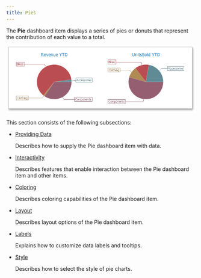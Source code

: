 ```yaml
---
title: Pies
---
```

The **Pie** dashboard item displays a series of pies or donuts that represent the contribution of each value to a total.

![MainFeatures_Pies](../../../images/Img18178.png)

This section consists of the following subsections:
* [Providing Data](../../../../dashboard-for-desktop/articles/dashboard-designer/designing-dashboard-items/pies/providing-data.md)
	
	Describes how to supply the Pie dashboard item with data.
* [Interactivity](../../../../dashboard-for-desktop/articles/dashboard-designer/designing-dashboard-items/pies/interactivity.md)
	
	Describes features that enable interaction between the Pie dashboard item and other items.
* [Coloring](../../../../dashboard-for-desktop/articles/dashboard-designer/designing-dashboard-items/pies/coloring.md)
	
	Describes coloring capabilities of the Pie dashboard item.
* [Layout](../../../../dashboard-for-desktop/articles/dashboard-designer/designing-dashboard-items/pies/layout.md)
	
	Describes layout options of the Pie dashboard item.
* [Labels](../../../../dashboard-for-desktop/articles/dashboard-designer/designing-dashboard-items/pies/labels.md)
	
	Explains how to customize data labels and tooltips.
* [Style](../../../../dashboard-for-desktop/articles/dashboard-designer/designing-dashboard-items/pies/style.md)
	
	Describes how to select the style of pie charts.